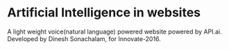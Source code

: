 # Artificial Intelligence in websites

A light weight voice(natural language) powered website powered by API.ai. Developed by Dinesh Sonachalam, for Innovate-2016.
